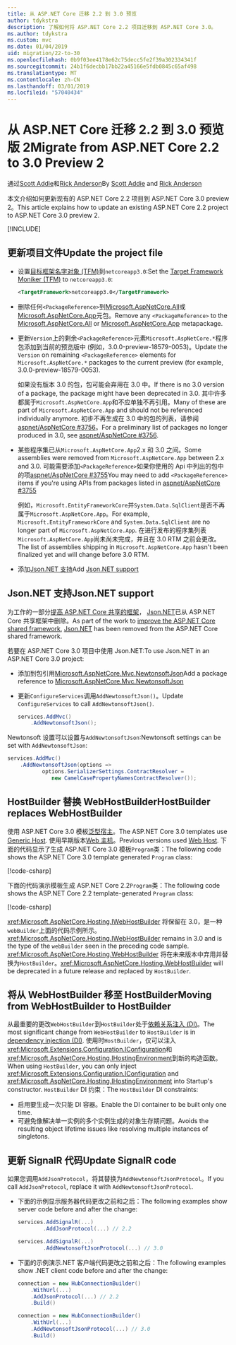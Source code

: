 ```yaml
---
title: 从 ASP.NET Core 迁移 2.2 到 3.0 预览
author: tdykstra
description: 了解如何将 ASP.NET Core 2.2 项目迁移到 ASP.NET Core 3.0。
ms.author: tdykstra
ms.custom: mvc
ms.date: 01/04/2019
uid: migration/22-to-30
ms.openlocfilehash: 0b9f03ee4178e62c75decc5fe2f39a302334341f
ms.sourcegitcommit: 24b1f6decbb17bb22a45166e5fdb0845c65af498
ms.translationtype: MT
ms.contentlocale: zh-CN
ms.lasthandoff: 03/01/2019
ms.locfileid: "57040434"
---
```

# <a name="migrate-from-aspnet-core-22-to-30-preview-2"></a><span data-ttu-id="38ee0-103">从 ASP.NET Core 迁移 2.2 到 3.0 预览版 2</span><span class="sxs-lookup"><span data-stu-id="38ee0-103">Migrate from ASP.NET Core 2.2 to 3.0 Preview 2</span></span>

<span data-ttu-id="38ee0-104">通过[Scott Addie](https://github.com/scottaddie)和[Rick Anderson](https://twitter.com/RickAndMSFT)</span><span class="sxs-lookup"><span data-stu-id="38ee0-104">By [Scott Addie](https://github.com/scottaddie) and [Rick Anderson](https://twitter.com/RickAndMSFT)</span></span>

<span data-ttu-id="38ee0-105">本文介绍如何更新现有的 ASP.NET Core 2.2 项目到 ASP.NET Core 3.0 preview 2。</span><span class="sxs-lookup"><span data-stu-id="38ee0-105">This article explains how to update an existing ASP.NET Core 2.2 project to ASP.NET Core 3.0 preview 2.</span></span>

[!INCLUDE[](~/includes/net-core-prereqs-all-3.0.md)]

## <a name="update-the-project-file"></a><span data-ttu-id="38ee0-106">更新项目文件</span><span class="sxs-lookup"><span data-stu-id="38ee0-106">Update the project file</span></span>

* <span data-ttu-id="38ee0-107">设置[目标框架名字对象 (TFM)](/dotnet/standard/frameworks#referring-to-frameworks)到`netcoreapp3.0`:</span><span class="sxs-lookup"><span data-stu-id="38ee0-107">Set the [Target Framework Moniker (TFM)](/dotnet/standard/frameworks#referring-to-frameworks) to `netcoreapp3.0`:</span></span>

  ```xml
  <TargetFramework>netcoreapp3.0</TargetFramework>
  ```

* <span data-ttu-id="38ee0-108">删除任何`<PackageReference>`到[Microsoft.AspNetCore.All](xref:fundamentals/metapackage)或[Microsoft.AspNetCore.App](xref:fundamentals/metapackage-app)元包。</span><span class="sxs-lookup"><span data-stu-id="38ee0-108">Remove any `<PackageReference>` to the [Microsoft.AspNetCore.All](xref:fundamentals/metapackage) or [Microsoft.AspNetCore.App](xref:fundamentals/metapackage-app) metapackage.</span></span>

* <span data-ttu-id="38ee0-109">更新`Version`上的剩余`<PackageReference>`元素`Microsoft.AspNetCore.*`程序包添加到当前的预览版中 (例如，3.0.0-preview-18579-0053)。</span><span class="sxs-lookup"><span data-stu-id="38ee0-109">Update the `Version` on remaining `<PackageReference>` elements for `Microsoft.AspNetCore.*` packages to the current preview (for example, 3.0.0-preview-18579-0053).</span></span>

  <span data-ttu-id="38ee0-110">如果没有版本 3.0 的包，包可能会弃用在 3.0 中。</span><span class="sxs-lookup"><span data-stu-id="38ee0-110">If there is no 3.0 version of a package, the package might have been deprecated in 3.0.</span></span> <span data-ttu-id="38ee0-111">其中许多都属于`Microsoft.AspNetCore.App`和不应单独不再引用。</span><span class="sxs-lookup"><span data-stu-id="38ee0-111">Many of these are part of `Microsoft.AspNetCore.App` and should not be referenced individually anymore.</span></span> <span data-ttu-id="38ee0-112">初步不再生成在 3.0 中的包的列表，请参阅[aspnet/AspNetCore #3756](https://github.com/aspnet/AspNetCore/issues/3756)。</span><span class="sxs-lookup"><span data-stu-id="38ee0-112">For a preliminary list of packages no longer produced in 3.0, see [aspnet/AspNetCore #3756](https://github.com/aspnet/AspNetCore/issues/3756).</span></span>

* <span data-ttu-id="38ee0-113">某些程序集已从`Microsoft.AspNetCore.App`2.x 和 3.0 之间。</span><span class="sxs-lookup"><span data-stu-id="38ee0-113">Some assemblies were removed from `Microsoft.AspNetCore.App` between 2.x and 3.0.</span></span> <span data-ttu-id="38ee0-114">可能需要添加`<PackageReference>`如果你使用的 Api 中列出的包中的项[aspnet/AspNetCore #3755](https://github.com/aspnet/AspNetCore/issues/3755)</span><span class="sxs-lookup"><span data-stu-id="38ee0-114">You may need to add `<PackageReference>` items if you're using APIs from packages listed in [aspnet/AspNetCore #3755](https://github.com/aspnet/AspNetCore/issues/3755)</span></span>

  <span data-ttu-id="38ee0-115">例如，`Microsoft.EntityFrameworkCore`并`System.Data.SqlClient`是否不再属于`Microsoft.AspNetCore.App`。</span><span class="sxs-lookup"><span data-stu-id="38ee0-115">For example, `Microsoft.EntityFrameworkCore` and `System.Data.SqlClient` are no longer part of `Microsoft.AspNetCore.App`.</span></span> <span data-ttu-id="38ee0-116">在进行发布的程序集列表`Microsoft.AspNetCore.App`尚未尚未完成，并且在 3.0 RTM 之前会更改。</span><span class="sxs-lookup"><span data-stu-id="38ee0-116">The list of assemblies shipping in `Microsoft.AspNetCore.App` hasn't been finalized yet and will change before 3.0 RTM.</span></span>

* <span data-ttu-id="38ee0-117">添加[Json.NET 支持](#json)</span><span class="sxs-lookup"><span data-stu-id="38ee0-117">Add [Json.NET support](#json)</span></span>

<a name="json"></a>

## <a name="jsonnet-support"></a><span data-ttu-id="38ee0-118">Json.NET 支持</span><span class="sxs-lookup"><span data-stu-id="38ee0-118">Json.NET support</span></span>

<span data-ttu-id="38ee0-119">为工作的一部分[提高 ASP.NET Core 共享的框架](https://blogs.msdn.microsoft.com/webdev/2018/10/29/a-first-look-at-changes-coming-in-asp-net-core-3-0/)， [Json.NET](https://www.newtonsoft.com/json/help/html/Introduction.htm)已从 ASP.NET Core 共享框架中删除。</span><span class="sxs-lookup"><span data-stu-id="38ee0-119">As part of the work to [improve the ASP.NET Core shared framework](https://blogs.msdn.microsoft.com/webdev/2018/10/29/a-first-look-at-changes-coming-in-asp-net-core-3-0/), [Json.NET](https://www.newtonsoft.com/json/help/html/Introduction.htm) has been removed from the ASP.NET Core shared framework.</span></span>

<span data-ttu-id="38ee0-120">若要在 ASP.NET Core 3.0 项目中使用 Json.NET:</span><span class="sxs-lookup"><span data-stu-id="38ee0-120">To use Json.NET in an ASP.NET Core 3.0 project:</span></span>

- <span data-ttu-id="38ee0-121">添加到包引用[Microsoft.AspNetCore.Mvc.NewtonsoftJson](https://nuget.org/packages/Microsoft.AspNetCore.Mvc.NewtonsoftJson)</span><span class="sxs-lookup"><span data-stu-id="38ee0-121">Add a package reference to [Microsoft.AspNetCore.Mvc.NewtonsoftJson](https://nuget.org/packages/Microsoft.AspNetCore.Mvc.NewtonsoftJson)</span></span>
- <span data-ttu-id="38ee0-122">更新`ConfigureServices`调用`AddNewtonsoftJson()`。</span><span class="sxs-lookup"><span data-stu-id="38ee0-122">Update `ConfigureServices` to call `AddNewtonsoftJson()`.</span></span>

    ```csharp
    services.AddMvc()
        .AddNewtonsoftJson();
    ```

<span data-ttu-id="38ee0-123">Newtonsoft 设置可以设置与`AddNewtonsoftJson`:</span><span class="sxs-lookup"><span data-stu-id="38ee0-123">Newtonsoft settings can be set with `AddNewtonsoftJson`:</span></span>

  ```csharp
  services.AddMvc()
      .AddNewtonsoftJson(options => 
             options.SerializerSettings.ContractResolver = 
                new CamelCasePropertyNamesContractResolver());
  ```

## <a name="hostbuilder-replaces-webhostbuilder"></a><span data-ttu-id="38ee0-124">HostBuilder 替换 WebHostBuilder</span><span class="sxs-lookup"><span data-stu-id="38ee0-124">HostBuilder replaces WebHostBuilder</span></span>

<span data-ttu-id="38ee0-125">使用 ASP.NET Core 3.0 模板[泛型宿主](xref:fundamentals/host/generic-host)。</span><span class="sxs-lookup"><span data-stu-id="38ee0-125">The ASP.NET Core 3.0 templates use [Generic Host](xref:fundamentals/host/generic-host).</span></span> <span data-ttu-id="38ee0-126">使用早期版本[Web 主机](xref:fundamentals/host/web-host)。</span><span class="sxs-lookup"><span data-stu-id="38ee0-126">Previous versions used [Web Host](xref:fundamentals/host/web-host).</span></span> <span data-ttu-id="38ee0-127">下面的代码显示了生成 ASP.NET Core 3.0 模板`Program`类：</span><span class="sxs-lookup"><span data-stu-id="38ee0-127">The following code shows the ASP.NET Core 3.0 template generated `Program` class:</span></span>

[!code-csharp[](22-to-30/samples/Program.cs?name=snippet)]

<span data-ttu-id="38ee0-128">下面的代码演示模板生成 ASP.NET Core 2.2`Program`类：</span><span class="sxs-lookup"><span data-stu-id="38ee0-128">The following code shows the ASP.NET Core 2.2 template-generated `Program` class:</span></span>

[!code-csharp[](22-to-30/samples/Program2.2.cs?name=snippet)]

<span data-ttu-id="38ee0-129"><xref:Microsoft.AspNetCore.Hosting.IWebHostBuilder> 将保留在 3.0，是一种`webBuilder`上面的代码示例所示。</span><span class="sxs-lookup"><span data-stu-id="38ee0-129"><xref:Microsoft.AspNetCore.Hosting.IWebHostBuilder> remains in 3.0 and is the type of the `webBuilder` seen in the preceding code sample.</span></span> <span data-ttu-id="38ee0-130"><xref:Microsoft.AspNetCore.Hosting.WebHostBuilder> 将在未来版本中弃用并替换为`HostBuilder`。</span><span class="sxs-lookup"><span data-stu-id="38ee0-130"><xref:Microsoft.AspNetCore.Hosting.WebHostBuilder> will be deprecated in a future release and replaced by `HostBuilder`.</span></span>

## <a name="moving-from-webhostbuilder-to-hostbuilder"></a><span data-ttu-id="38ee0-131">将从 WebHostBuilder 移至 HostBuilder</span><span class="sxs-lookup"><span data-stu-id="38ee0-131">Moving from WebHostBuilder to HostBuilder</span></span>

<span data-ttu-id="38ee0-132">从最重要的更改`WebHostBuilder`到`HostBuilder`处于[依赖关系注入 (DI)](xref:fundamentals/dependency-injection)。</span><span class="sxs-lookup"><span data-stu-id="38ee0-132">The most significant change from `WebHostBuilder` to `HostBuilder` is in [dependency injection (DI)](xref:fundamentals/dependency-injection).</span></span> <span data-ttu-id="38ee0-133">使用时`HostBuilder`，仅可以注入<xref:Microsoft.Extensions.Configuration.IConfiguration>和<xref:Microsoft.AspNetCore.Hosting.IHostingEnvironment>到新的构造函数。</span><span class="sxs-lookup"><span data-stu-id="38ee0-133">When using `HostBuilder`, you can only inject <xref:Microsoft.Extensions.Configuration.IConfiguration> and <xref:Microsoft.AspNetCore.Hosting.IHostingEnvironment> into Startup's constructor.</span></span> <span data-ttu-id="38ee0-134">`HostBuilder` DI 约束：</span><span class="sxs-lookup"><span data-stu-id="38ee0-134">The `HostBuilder` DI constraints:</span></span>

* <span data-ttu-id="38ee0-135">启用要生成一次只能 DI 容器。</span><span class="sxs-lookup"><span data-stu-id="38ee0-135">Enable the DI container to be built only one time.</span></span>
* <span data-ttu-id="38ee0-136">可避免像解决单一实例的多个实例生成的对象生存期问题。</span><span class="sxs-lookup"><span data-stu-id="38ee0-136">Avoids the resulting object lifetime issues like resolving multiple instances of singletons.</span></span>

## <a name="update-signalr-code"></a><span data-ttu-id="38ee0-137">更新 SignalR 代码</span><span class="sxs-lookup"><span data-stu-id="38ee0-137">Update SignalR code</span></span>

<span data-ttu-id="38ee0-138">如果您调用`AddJsonProtocol`，将其替换为`AddNewtonsoftJsonProtocol`。</span><span class="sxs-lookup"><span data-stu-id="38ee0-138">If you call `AddJsonProtocol`, replace it with `AddNewtonsoftJsonProtocol`.</span></span>

* <span data-ttu-id="38ee0-139">下面的示例显示服务器代码更改之前和之后：</span><span class="sxs-lookup"><span data-stu-id="38ee0-139">The following examples show server code before and after the change:</span></span>

  ```csharp
  services.AddSignalR(...)
          .AddJsonProtocol(...) // 2.2
  ```

  ```csharp
  services.AddSignalR(...)
          .AddNewtonsoftJsonProtocol(...) // 3.0
  ```

* <span data-ttu-id="38ee0-140">下面的示例演示.NET 客户端代码更改之前和之后：</span><span class="sxs-lookup"><span data-stu-id="38ee0-140">The following examples show .NET client code before and after the change:</span></span>

  ```csharp
  connection = new HubConnectionBuilder()
      .WithUrl(...)
      .AddJsonProtocol(...) // 2.2
      .Build()
  ```

  ```csharp
  connection = new HubConnectionBuilder()
      .WithUrl(...)
      .AddNewtonsoftJsonProtocol(...) // 3.0
      .Build()
  ```
